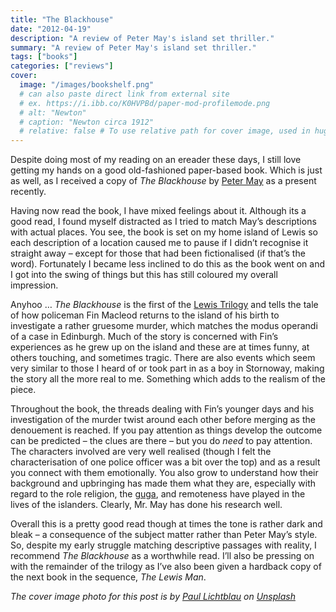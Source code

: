 ```yaml
---
title: "The Blackhouse"
date: "2012-04-19"
description: "A review of Peter May's island set thriller."
summary: "A review of Peter May's island set thriller."
tags: ["books"]
categories: ["reviews"]
cover:
  image: "/images/bookshelf.png"
  # can also paste direct link from external site
  # ex. https://i.ibb.co/K0HVPBd/paper-mod-profilemode.png
  # alt: "Newton"
  # caption: "Newton circa 1912"
  # relative: false # To use relative path for cover image, used in hugo Page-bundles
---
```


Despite doing most of my reading on an ereader these days, I still love getting my hands on a good old-fashioned paper-based book. Which is just as well, as I received a copy of *The Blackhouse* by [Peter May](http://www.petermay.co.uk/) as a present recently.

Having now read the book, I have mixed feelings about it. Although its a good read, I found myself distracted as I tried to match May’s descriptions with actual places. You see, the book is set on my home island of Lewis so each description of a location caused me to pause if I didn’t recognise it straight away – except for those that had been fictionalised (if that’s the word). Fortunately I became less inclined to do this as the book went on and I got into the swing of things but this has still coloured my overall impression.

Anyhoo … *The Blackhouse* is the first of the [Lewis Trilogy](http://www.ur-web.net/PeterMayMain/lewispage.html) and tells the tale of how policeman Fin Macleod returns to the island of his birth to investigate a rather gruesome murder, which matches the modus operandi of a case in Edinburgh. Much of the story is concerned with Fin’s experiences as he grew up on the island and these are at times funny, at others touching, and sometimes tragic. There are also events which seem very similar to those I heard of or took part in as a boy in Stornoway, making the story all the more real to me. Something which adds to the realism of the piece.

Throughout the book, the threads dealing with Fin’s younger days and his investigation of the murder twist around each other before merging as the denouement is reached. If you pay attention as things develop the outcome can be predicted – the clues are there – but you do *need* to pay attention. The characters involved are very well realised (though I felt the characterisation of one police officer was a bit over the top) and as a result you connect with them emotionally. You also grow to understand how their background and upbringing has made them what they are, especially with regard to the role religion, the [guga](https://lookingnorth.blog/2020/06/the-guga-hunters-of-ness/), and remoteness have played in the lives of the islanders. Clearly, Mr. May has done his research well.

Overall this is a pretty good read though at times the tone is rather dark and bleak – a consequence of the subject matter rather than Peter May’s style. So, despite my early struggle matching descriptive passages with reality, I recommend *The Blackhouse* as a worthwhile read. I’ll also be pressing on with the remainder of the trilogy as I’ve also been given a hardback copy of the next book in the sequence, *The Lewis Man*.

*The cover image photo for this post is by [Paul Lichtblau](https://unsplash.com/@laup?utm_content=creditCopyText&utm_medium=referral&utm_source=unsplash) on [Unsplash](https://unsplash.com/photos/a-book-shelf-filled-with-lots-of-books-dvULgNPJPak?utm_content=creditCopyText&utm_medium=referral&utm_source=unsplash)*
